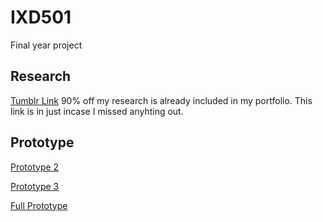 # IXD501
Final year project

## Research
[Tumblr Link](https://www.tumblr.com/blog/csd3sign/ixd501) 
90% off my research is already included in my portfolio.  This link is in just incase I missed anyhting out.

## Prototype

[Prototype 2](https://github.com/CSD3SIGN/IXD501/blob/master/3%20Off%20the%20Tee%20Prototype%202.key)

[Prototype 3](https://github.com/CSD3SIGN/IXD501/blob/master/3%20Off%20the%20Tee%20Prototype%203.key)

[Full Prototype](https://github.com/CSD3SIGN/IXD501/blob/master/3%20Off%20the%20Tee%20Prototype.key)


